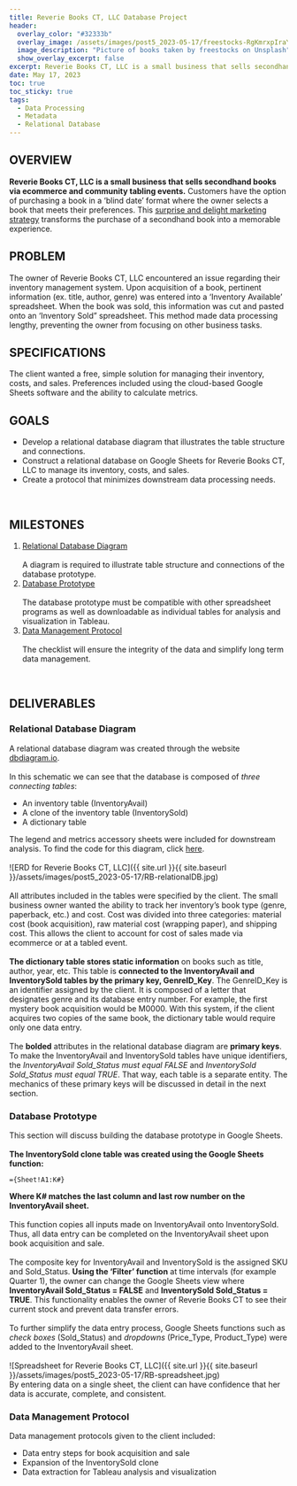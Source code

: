 ```yaml
---
title: Reverie Books CT, LLC Database Project
header:
  overlay_color: "#32333b"
  overlay_image: /assets/images/post5_2023-05-17/freestocks-RgKmrxpIraY-unsplash.jpg
  image_description: "Picture of books taken by freestocks on Unsplash"
  show_overlay_excerpt: false
excerpt: Reverie Books CT, LLC is a small business that sells secondhand books via ecommerce and community tabling events. The client wanted a free, simple solution for managing their inventory, costs, and sales on Google Sheets.
date: May 17, 2023
toc: true
toc_sticky: true
tags:
  - Data Processing
  - Metadata
  - Relational Database
---
```

## OVERVIEW

**Reverie Books CT, LLC is a small business that sells secondhand books via ecommerce and community tabling events.** Customers have the option of purchasing a book in a ‘blind date’ format where the owner selects a book that meets their preferences. This <u>surprise and delight marketing strategy</u> transforms the purchase of a secondhand book into a memorable experience.
<br>

## PROBLEM
The owner of Reverie Books CT, LLC encountered an issue regarding their inventory management system. Upon acquisition of a book, pertinent information (ex. title, author, genre) was entered into a ‘Inventory Available’ spreadsheet. When the book was sold, this information was cut and pasted onto an ‘Inventory Sold” spreadsheet. This method made data processing lengthy, preventing the owner from focusing on other business tasks.
<br>

## SPECIFICATIONS

The client wanted a free, simple solution for managing their inventory, costs, and sales. Preferences included using the cloud-based Google Sheets software and the ability to calculate metrics.
<br>

## GOALS

* Develop a relational database diagram that illustrates the table structure and connections.
* Construct a relational database on Google Sheets for Reverie Books CT, LLC to manage its inventory, costs, and sales.
* Create a protocol that minimizes downstream data processing needs.
<br>

## MILESTONES

1. <u>Relational Database Diagram</u>
<br><br>
A diagram is required to illustrate table structure and connections of the database prototype. 
2. <u>Database Prototype</u>
<br><br>
The database prototype must be compatible with other spreadsheet programs as well as downloadable as individual tables for analysis and visualization in Tableau.
3. <u>Data Management Protocol</u>
<br><br>
The checklist will ensure the integrity of the data and simplify long term data management.
<br>

## DELIVERABLES

### Relational Database Diagram

A relational database diagram was created through the website <a href='https://dbdiagram.io/home'>dbdiagram.io</a>. 
<br><br>
In this schematic we can see that the database is composed of *three connecting tables*: 
* An inventory table (InventoryAvail)
* A clone of the inventory table (InventorySold)
* A dictionary table 

The legend and metrics accessory sheets were included for downstream analysis. To find the code for this diagram, click <a href='https://github.com/hjkissinger/ReverieBooksCT/blob/main/RB-DBdiagram'>here</a>.
<br><br>
![ERD for Reverie Books CT, LLC]({{ site.url }}{{ site.baseurl }}/assets/images/post5_2023-05-17/RB-relationalDB.jpg)
<br><br>
All attributes included in the tables were specified by the client. The small business owner wanted the ability to track her inventory’s book type (genre, paperback, etc.) and cost. Cost was divided into three categories: material cost (book acquisition), raw material cost (wrapping paper), and shipping cost. This allows the client to account for cost of sales made via ecommerce or at a tabled event. 
<br><br>
**The dictionary table stores static information** on books such as title, author, year, etc. This table is **connected to the InventoryAvail and InventorySold tables by the primary key, GenreID_Key**. The GenreID_Key is an identifier assigned by the client. It is composed of a letter that designates genre and its database entry number. For example, the first mystery book acquisition would be M0000. With this system, if the client acquires two copies of the same book, the dictionary table would require only one data entry.
<br><br>
The **bolded** attributes in the relational database diagram are **primary keys**. To make the InventoryAvail and InventorySold tables have unique identifiers, the *InventoryAvail Sold_Status must equal FALSE* and *InventorySold Sold_Status must equal TRUE*. That way, each table is a separate entity. The mechanics of these primary keys will be discussed in detail in the next section.
<br>

### Database Prototype

This section will discuss building the database prototype in Google Sheets.
<br><br>
**The InventorySold clone table was created using the Google Sheets function:**

```
={Sheet!A1:K#}
```
**Where K# matches the last column and last row number on the InventoryAvail sheet.** 
<br><br>
This function copies all inputs made on InventoryAvail onto InventorySold. Thus, all data entry can be completed on the InventoryAvail sheet upon book acquisition and sale.
<br><br>
The composite key for InventoryAvail and InventorySold is the assigned SKU and Sold_Status. **Using the ‘Filter’ function** at time intervals (for example Quarter 1), the owner can change the Google Sheets view where **InventoryAvail Sold_Status = FALSE** and **InventorySold Sold_Status = TRUE**. This functionality enables the owner of Reverie Books CT to see their current stock and prevent data transfer errors.
<br><br>
To further simplify the data entry process, Google Sheets functions such as *check boxes* (Sold_Status) and *dropdowns* (Price_Type, Product_Type) were added to the InventoryAvail sheet. 
<br><br>
![Spreadsheet for Reverie Books CT, LLC]({{ site.url }}{{ site.baseurl }}/assets/images/post5_2023-05-17/RB-spreadsheet.jpg)
<br>
By entering data on a single sheet, the client can have confidence that her data is accurate, complete, and consistent.
<br>

### Data Management Protocol

Data management protocols given to the client included:
* Data entry steps for book acquisition and sale
* Expansion of the InventorySold clone
* Data extraction for Tableau analysis and visualization
